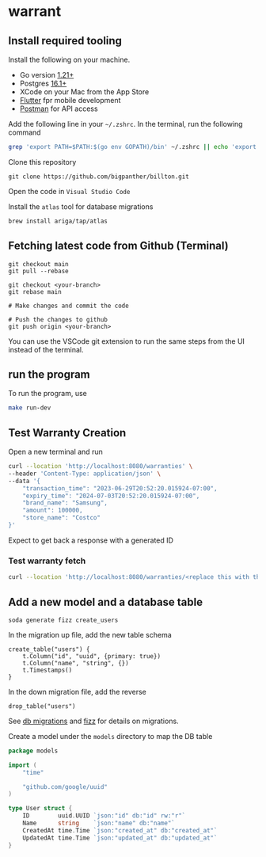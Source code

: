 # warrant

## Install required tooling

Install the following on your machine.

- Go version [1.21+](https://go.dev/doc/install)
- Postgres [16.1+](https://www.postgresql.org/download/macosx/)
- XCode on your Mac from the App Store
- [Flutter](https://docs.flutter.dev/get-started/install) fpr mobile development
- [Postman](https://www.postman.com/downloads/) for API access

Add the following line in your `~/.zshrc`. In the terminal, run the following command

```bash
grep 'export PATH=$PATH:$(go env GOPATH)/bin' ~/.zshrc || echo 'export PATH=$PATH:$(go env GOPATH)/bin' >> ~/.zshrc
```

Clone this repository

```
git clone https://github.com/bigpanther/billton.git
```

Open the code in `Visual Studio Code`

Install the `atlas` tool for database migrations

```bash
brew install ariga/tap/atlas
```

## Fetching latest code from Github (Terminal)

```
git checkout main
git pull --rebase

git checkout <your-branch>
git rebase main

# Make changes and commit the code

# Push the changes to github
git push origin <your-branch>
```

You can use the VSCode git extension to run the same steps from the UI instead of the terminal.

## run the program

To run the program, use

```bash
make run-dev
```

## Test Warranty Creation

Open a new terminal and run

```bash
curl --location 'http://localhost:8080/warranties' \
--header 'Content-Type: application/json' \
--data '{
    "transaction_time": "2023-06-29T20:52:20.015924-07:00",
    "expiry_time": "2024-07-03T20:52:20.015924-07:00",
    "brand_name": "Samsung",
    "amount": 100000,
    "store_name": "Costco"
}'
```

Expect to get back a response with a generated ID

### Test warranty fetch

```bash
curl --location 'http://localhost:8080/warranties/<replace this with the ID from the previous step>'
```

## Add a new model and a database table

```
soda generate fizz create_users
```

In the migration up file, add the new table schema

```fizz
create_table("users") {
    t.Column("id", "uuid", {primary: true})
    t.Column("name", "string", {})
    t.Timestamps()
}

```

In the down migration file, add the reverse

```fizz
drop_table("users")
```

See [db migrations](https://gobuffalo.io/documentation/database/migrations/) and [fizz](https://gobuffalo.io/documentation/database/fizz/) for details on migrations.

Create a model under the `models` directory to map the DB table

```go
package models

import (
	"time"

	"github.com/google/uuid"
)

type User struct {
	ID        uuid.UUID `json:"id" db:"id" rw:"r"`
	Name      string    `json:"name" db:"name"`
	CreatedAt time.Time `json:"created_at" db:"created_at"`
	UpdatedAt time.Time `json:"updated_at" db:"updated_at"`
}

```

